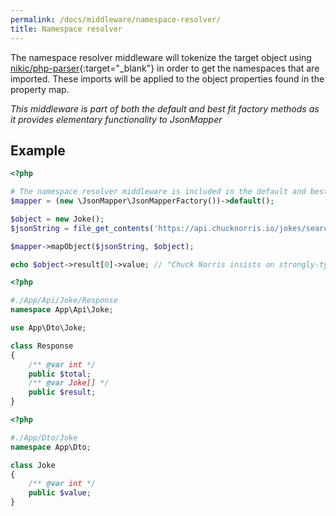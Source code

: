 ```yaml
---
permalink: /docs/middleware/namespace-resolver/  
title: Namespace resolver  
---
```


The namespace resolver middleware will tokenize the target object using [nikic/php-parser](https://github.com/nikic/PHP-Parser){:target="_blank"}
in order to get the namespaces that are imported.  These imports will be applied to the object properties found in the property map. 

_This middleware is part of both the default and best fit factory methods as it provides elementary functionality to JsonMapper_ 

## Example
```php
<?php

# The namespace resolver middleware is included in the default and best fit of JsonMapper.
$mapper = (new \JsonMapper\JsonMapperFactory())->default();

$object = new Joke();
$jsonString = file_get_contents('https://api.chucknorris.io/jokes/search?query=programming');

$mapper->mapObject($jsonString, $object);

echo $object->result[0]->value; // "Chuck Norris insists on strongly-typed programming languages."
```

```php
<?php

#./App/Api/Joke/Response
namespace App\Api\Joke;

use App\Dto\Joke;

class Response
{
    /** @var int */
    public $total;
    /** @var Joke[] */
    public $result;
}
```

```php
<?php

#./App/Dto/Joke
namespace App\Dto;

class Joke
{
    /** @var int */
    public $value;
}
```